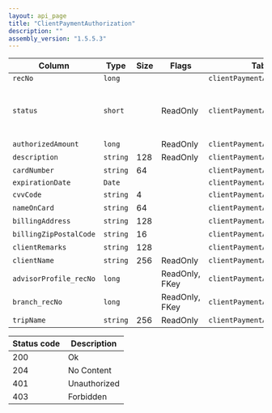 ```yaml
---
layout: api_page
title: "ClientPaymentAuthorization"
description: ""
assembly_version: "1.5.5.3"
---
```




| Column | Type | Size | Flags | Table | Description |
| ------ | ---- | ---- | ----- | ----- | ----------- |
| `recNo` | `long` |  |  | `clientPaymentAuthorization` | 
| `status` | `short` |  | ReadOnly | `clientPaymentAuthorization` | Pending = 1, Authorized = 2, Expired = 3
| `authorizedAmount` | `long` |  | ReadOnly | `clientPaymentAuthorization` | 
| `description` | `string` | 128 | ReadOnly | `clientPaymentAuthorization` | 
| `cardNumber` | `string` | 64 |  | `clientPaymentAuthorization` | 
| `expirationDate` | `Date` |  |  | `clientPaymentAuthorization` | 
| `cvvCode` | `string` | 4 |  | `clientPaymentAuthorization` | 
| `nameOnCard` | `string` | 64 |  | `clientPaymentAuthorization` | 
| `billingAddress` | `string` | 128 |  | `clientPaymentAuthorization` | 
| `billingZipPostalCode` | `string` | 16 |  | `clientPaymentAuthorization` | 
| `clientRemarks` | `string` | 128 |  | `clientPaymentAuthorization` | 
| `clientName` | `string` | 256 | ReadOnly | `clientPaymentAuthorization` | 
| `advisorProfile_recNo` | `long` |  | ReadOnly, FKey | `clientPaymentAuthorization` | 
| `branch_recNo` | `long` |  | ReadOnly, FKey | `clientPaymentAuthorization` | 
| `tripName` | `string` | 256 | ReadOnly | `clientPaymentAuthorization` | 

| Status code | Description |
| ----------- | ----------- |
| 200 | Ok |
| 204 | No Content |
| 401 | Unauthorized |
| 403 | Forbidden |


